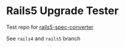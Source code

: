 # Rails5 Upgrade Tester

Test repo for [rails5-spec-converter](https://github.com/tjgrathwell/rails5-spec-converter)

See `rails4` and `rails5` branch
